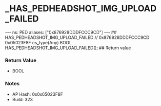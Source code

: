 # _HAS_PEDHEADSHOT_IMG_UPLOAD_FAILED

--- ns: PED aliases: ["0x876928DDDFCCC9CD"] --- ## HAS_PEDHEADSHOT_IMG_UPLOAD_FAILED  // 0x876928DDDFCCC9CD 0x05023F8F cs_type(Any) BOOL HAS_PEDHEADSHOT_IMG_UPLOAD_FAILED();  ## Return value

### Return Value
* BOOL

### Notes
* AP Hash: 0x0x05023F8F
* Build: 323

